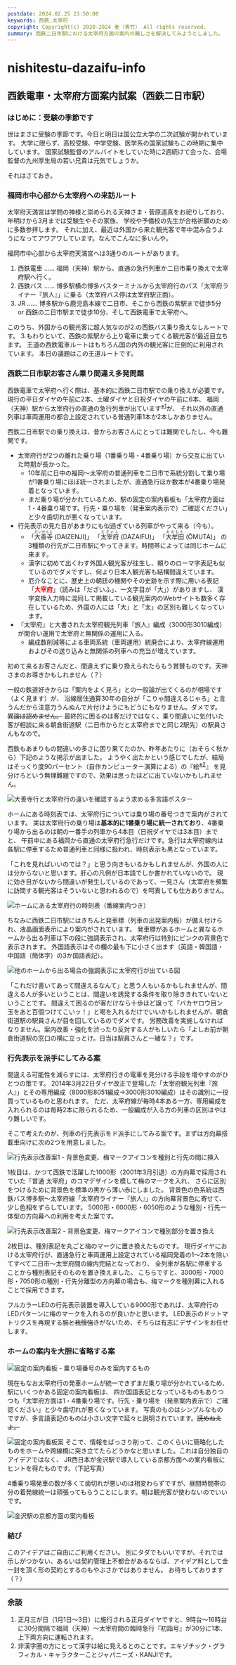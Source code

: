 ```yaml
---
postdate: 2024.02.25 23:50:00
keywords: 西鉄,太宰府
copyright: Copyright(c) 2020-2024 麦（青竹） All rights reserved.
summary: 西鉄二日市駅における太宰府方面の案内の難しさを解決してみようとしました。
---
```


# nishitestu-dazaifu-info

## 西鉄電車・太宰府方面案内試案（西鉄二日市駅）

### はじめに：受験の季節です

世はまさに受験の季節です。今日と明日は国公立大学の二次試験が開かれています。
大学に限らず、高校受験、中学受験、医学系の国家試験もこの時期に集中しています。
国家試験監督のアルバイトをしていた時に2週続けて会った、会場監督の九州厚生局の若い兄貴は元気でしょうか。

それはさておき。

### 福岡市中心部から太宰府への来訪ルート

太宰府天満宮は学問の神様と崇められる天神さま・菅原道真をお祀りしており、年明けから3月までは受験生やその家族、
学校や予備校の先生が合格祈願のために多数参拝します。
それに加え、最近は外国から来た観光客で年中混み合うようになってアワアワしています。なんでこんなに多いんや。

福岡市中心部から太宰府天満宮へは3通りのルートがあります。

1. 西鉄電車 …… 福岡（天神）駅から、直通の急行列車か二日市乗り換えで太宰府駅へ行く。
2. 西鉄バス …… 博多駅横の博多バスターミナルから太宰府行のバス「太宰府ライナー『旅人』」に乗る（太宰府バス停は太宰府駅正面）。
3. JR …… 博多駅から鹿児島本線で二日市、そこから西鉄の紫駅まで徒歩5分 or 西鉄の二日市駅まで徒歩10分、そして西鉄電車で太宰府へ。

このうち、外国からの観光客に超人気なのが2.の西鉄バス乗り換えなしルートです。
3.もわりといて、西鉄の紫駅から上り電車に乗ってくる観光客が最近目立ちます。
王道の西鉄電車ルートはもちろん国の内外の観光客に圧倒的に利用されています。
本日の議題はこの王道ルートです。

### 西鉄二日市駅お客さん乗り間違え多発問題

西鉄電車で太宰府へ行く際は、基本的に西鉄二日市駅での乗り換えが必要です。現行の平日ダイヤの午前に2本、土曜ダイヤと日祝ダイヤの午前に6本、
福岡（天神）駅から太宰府行の直通の急行列車が出ています<sup><a href="#footnote1">※1</a></sup>が、
それ以外の直通列車は車両運用の都合上設定されている普通列車1本か2本しかありません。

西鉄二日市駅での乗り換えは、昔からお客さんにとっては難関でしたし、今も難関です。

* 太宰府行が2つの離れた乗り場（1番乗り場・4番乗り場）から交互に出ていた時期が長かった。
    * 10年前に日中の福岡～太宰府の普通列車を二日市で系統分割して乗り場が1番乗り場にほぼ統一されましたが、直通急行ほか数本が4番乗り場発着となっています。
    * まだ乗り場が分かれているため、駅の固定の案内看板も「太宰府方面は1・4番乗り場です。行先・乗り場を（発車案内表示で）ご確認ください」と少々歯切れが悪くなっています。
* 行先表示の見た目があまりにも似過ぎている列車がやって来る（今も）。
    * 「<ruby>大善寺<rp>（</rp><rt>だいぜんじ</rt><rp>）</rp></ruby> (DAIZENJI)」
      「<ruby>太宰府<rp>（</rp><rt>だざいふ</rt><rp>）</rp></ruby> (DAZAIFU)」
      「<ruby>大牟田<rp>（</rp><rt>おおむた</rt><rp>）</rp></ruby> (ŌMUTA)」
      の3種類の行先が二日市駅にやってきます。時間帯によっては同じホームに来ます。
    * 漢字に初めて出くわす外国人観光客が往生し、頼りのローマ字表記も似ているのでダメですし、何より日本人観光客も結構間違えています。
    * 厄介なことに、<span class="highlight">歴史上の朝廷の機関やその史跡を示す際に用いる表記
     「<strong style="color:red;">大宰府</strong>」（読みは「だざいふ」、一文字目が「大」）があります</span>し、
      漢字変換入力時に混同して掲載している観光案内のWebサイトも数多く存在しているため、外国の人には「大」と「太」の区別も難しくなっています。
* 『太宰府』と大書された太宰府観光列車『旅人』編成（3000形3010編成）が間合い運用で太宰府と無関係の運用に入る。
    * 編成数削減等による車両系統（車両運用）統廃合により、太宰府線運用およびその送り込みと無関係の列車への充当が増えています。

初めて来るお客さんだと、間違えずに乗り換えられたらもう賞賛ものです。天神さまのお導きかもしれません（？）

一般の鉄道好きからは「案内をよく見ろ」との一般論が出てくるのが相場です（よく見ます）が、
沿線居住通算30年の自分が「こりゃ間違えるじゃろ」と言うんだから注意力うんぬんで片付けようにもどうにもなりません。ダメです。 ~~異論は認めません。~~
最終的に困るのは客だけではなく、乗り間違いに気付いた客が相談に来る朝倉街道駅（二日市からだと太宰府までと同じ2駅先）の駅員さんもなので。

西鉄もあまりもの間違いの多さに困り果てたのか、昨年あたりに（おそらく秋から）下記のような掲示が出ました。
ようやく出たかという感じでしたが、結局はそっくり度90パーセント（自作カンピューター演算による）の『絵<sup><a href="#footnote2">※2</a></sup>』
を見分けろという無理難題ですので、効果は思ったほどに出ていないかもしれません。

![大善寺行と太宰府行の違いを確認するよう求める多言語ポスター](img/thumb/dazaifu-daizenji-poster.jpg "大善寺行と太宰府行の違いを確認するよう求める多言語ポスター")

ホームにある時刻表では、太宰府行については乗り場の番号つきで案内がされています。
実は太宰府行の乗り場は<strong class="highlight">基本的に1番乗り場に統一されており</strong>、4番乗り場から出るのは朝の一番手の列車から4本目（日祝ダイヤでは3本目）までと、
午前中にある福岡から直通の太宰府行急行だけです。急行は太宰府線内は各駅に停車するため普通列車と同様に扱われ、時刻表示も黒となっています。

「これを見ればいいのでは？」と思う向きもいるかもしれませんが、外国の人には分からないと思います。肝心の凡例が日本語でしか書かれていないので。
現に効き目がないから間違いが発生しているのであって、一見さん（太宰府を頻繁に訪問する観光客はそういないと思われるので）を呵責しても仕方ありません。

![ホームにある太宰府行の時刻表（番線案内つき）](img/thumb/dazaifu-timetable.jpg "ホームにある太宰府行の時刻表（番線案内つき）")

ちなみに西鉄二日市駅にはきちんと発車標（列車の出発案内板）が備え付けられ、液晶画面表示により案内がされています。
発車標があるホームと異なるホームから出る列車は下の段に強調表示され、太宰府行は特別にピンクの背景色で表示されます。
外国語表示はその欄の最も下に小さく出ます（英語・韓国語・中国語（簡体字）の3か国語表記）。


![他のホームから出る場合の強調表示に太宰府行が出ている図](img/thumb/depart-info-board.jpg "他のホームから出る場合の強調表示に太宰府行が出ている図")

「これだけ書いてあって間違えるなんて」と思う人もいるかもしれませんが、間違える人が多いということは、間違いを誘発する条件を取り除ききれていないということです。
間違えて困るのが客だけなら十歩ほど譲って「バカヤロウ目ン玉をあと百個つけてこいッ！」と喝を入れるだけでいいかもしれませんが、朝倉街道駅の駅員さんが目を回しているのでダメです。
労務改善を実施しなければなりません。案内改善・強化を渋ったり反対する人がもしいたら「よしお前が朝倉街道駅の窓口の横に立っとけ。日当は駅員さんと一緒な？」です。

### 行先表示を派手にしてみる案

間違える可能性を減らすには、太宰府行きの電車を見分ける手段を増やすのがひとつの策です。
2014年3月22日ダイヤ改正で登場した「太宰府観光列車『旅人』」とその専用編成（8000形8051編成→3000形3010編成）はその識別に一役買っているものと思われます。
ただ、太宰府線が毎時4本ある一方、専用編成を入れられるのは毎時2本に限られるため、一般編成が入る方の列車の区別はやはり難しいです。

そこで考えたのが、列車の行先表示をド派手にしてみる案です。まずは方向幕搭載車向けに次の2つを用意しました。

![行先表示改善案1 - 背景色変更、梅マークアイコンを種別と行先の間に挿入](img/yukisaki-kaizen-1.webp "行先表示改善案1 - 背景色変更、梅マークアイコンを種別と行先の間に挿入")

1枚目は、かつて西鉄で活躍した1000形（2001年3月引退）の方向幕で採用されていた「普通 太宰府」のコマデザインを模して梅のマークを入れ、
さらに区別をつけるために背景色を標準の黒から薄い赤にしました。
背景色の色系統は西鉄バス博多駅～太宰府線「太宰府ライナー『旅人』」の方向幕背景色に寄せて、少し色相をずらしています。
5000形・6000形・6050形のような種別・行先一体型の方向幕への利用を考えた案です。

![行先表示改善案2 - 背景色変更、梅マークアイコンで種別部分を置き換え](img/yukisaki-kaizen-2.webp "行先表示改善案2 - 背景色変更、梅マークアイコンで種別部分を置き換え")

2枚目は、種別表記を丸ごと梅のマークに置き換えたものです。
現行ダイヤにおける太宰府行が、直通急行と車両運用上設定されている福岡発着の1～2本を除いてすべて二日市～太宰府間の線内完結となっており、
全列車が各駅に停車することから種別表記そのものを置き換えました。
こちらですと、3000形・7000形・7050形の種別・行先分離型の方向幕の場合も、梅マークを種別幕に入れることで採用できます。

フルカラーLEDの行先表示装置を導入している9000形であれば、太宰府行のLEDパターンに梅のマークを入れるのが良いかと思います。
LED表示のドットマトリクスを再現する腕~~と我慢強さ~~がないため、そちらは有志にデザインをお任せします。

### ホームの案内を大胆に省略する案

![固定の案内看板 - 乗り場番号のみを案内するもの](img/thumb/dazaifu-platform-info-now.jpg "固定の案内看板 - 乗り場番号のみを案内するもの")

現在もなお太宰府行の発車ホームが統一できずまだ乗り場が分かれているため、駅にいくつかある固定の案内看板は、
四か国語表記となっているものもありつつも「太宰府方面は1・4番乗り場です。行先・乗り場を（発車案内表示で）ご確認ください」と少々歯切れが悪くなっています。
写真のものはシンプルなものですが、多言語表記のものは小さい文字で延々と説明されています。~~読めねえよ。~~


![固定の案内看板案](img/dazaifu-platform-guide.webp "固定の案内看板案")
そこで、情報をばっさり削って、このくらいに簡略化したものをホームや跨線橋に突き立てたらどうかなと思いました。これは自分独自のアイデアではなく、
JR西日本が金沢駅で導入している京都方面への案内看板にヒントを得たものです。（下記写真）

4番乗り場発車の数が多くて歯切れが悪いのは相変わらずですが、昼間時間帯の分の着発線統一は頑張ってもらうことにします。朝は観光客が使わないのでいいです。

![金沢駅の京都方面の案内看板](img/thumb/kyoto-info-at-kanazawa-sta.jpg "金沢駅の京都方面の案内看板")

### 結び

このアイデアはご自由にご利用ください。
別にタダでもいいですが、それでは示しがつかない、あるいは契約管理上不都合があるならば、アイデア料として金一封を頂く形の契約とするのもやぶさかではありません。
お待ちしております（？）

* * *

<p style="font-size: larger; font-weight: bold;">余談</p>
<ol id="footnotes">
    <li id="footnote1">正月三が日（1月1日～3日）に施行される正月ダイヤですと、9時台～16時台に30分間隔で福岡（天神）～太宰府間の臨時急行『初詣号』が30分に1本、上下両方向に運転されます。</li>
    <li id="footnote2">非漢字圏の方にとって漢字は絵に見えるとのことです。エキゾチック・グラフィカル・キャラクターことジャパニーズ・KANJIです。</li>
</ol>

